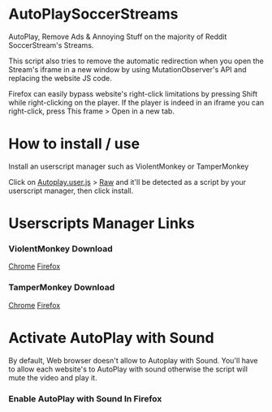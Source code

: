 # AutoPlaySoccerStreams
AutoPlay, Remove Ads &amp; Annoying Stuff on the majority of Reddit SoccerStream's Streams.

This script also tries to remove the automatic redirection when you open the Stream's iframe in a new window by using MutationObserver's API and replacing the website JS code.

Firefox can easily bypass website's right-click limitations by pressing Shift while right-clicking on the player.
If the player is indeed in an iframe you can right-click, press This frame > Open in a new tab.

# How to install / use
Install an userscript manager such as ViolentMonkey or TamperMonkey  
  
Click on [Autoplay.user.js](https://github.com/Write/AutoPlaySoccerStreams/blob/main/Autoplay.user.js) > [Raw](https://github.com/Write/AutoPlaySoccerStreams/raw/main/Autoplay.user.js) and it'll be detected as a script by your userscript manager, then click install.  

# Userscripts Manager Links

### ViolentMonkey Download
[Chrome](https://chrome.google.com/webstore/detail/violentmonkey/jinjaccalgkegednnccohejagnlnfdag)
[Firefox](https://addons.mozilla.org/fr/firefox/addon/violentmonkey/)

### TamperMonkey Download
[Chrome](https://chrome.google.com/webstore/detail/tampermonkey/dhdgffkkebhmkfjojejmpbldmpobfkfo)
[Firefox](https://addons.mozilla.org/us/firefox/addon/tampermonkey/)

# Activate AutoPlay with Sound
By default, Web browser doesn't allow to Autoplay with Sound.
You'll have to allow each website's to AutoPlay with sound otherwise the script will mute the video and play it.

### Enable AutoPlay with Sound In Firefox
 
